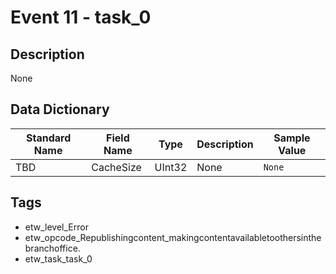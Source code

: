 # Event 11 - task_0

## Description
None

## Data Dictionary
|Standard Name|Field Name|Type|Description|Sample Value|
|---|---|---|---|---|
|TBD|CacheSize|UInt32|None|`None`|

## Tags
* etw_level_Error
* etw_opcode_Republishingcontent_makingcontentavailabletoothersinthebranchoffice.
* etw_task_task_0